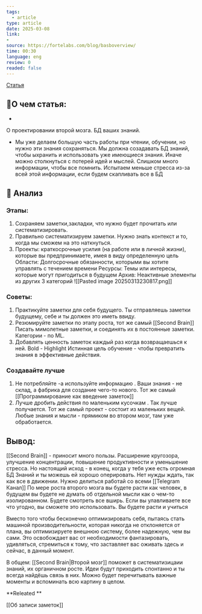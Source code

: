 ```yaml
---
tags:
  - article
type: article
date: 2025-03-08
link:
-
source: https://fortelabs.com/blog/basboverview/
time: 00:30
language: eng
review: 0
readed: false
---
```

[Статья](https://fortelabs.com/blog/basboverview/)

## 📝О чем статья:   
-
О проектировании второй мозга. БД ваших знаний.
-  Мы уже делаем большую часть работы при чтении, обучении, но нужно эти знания сохраняться. Мы должна созадавать БД знаний, чтобы ыхранить и использовать уже имеющиеся знания. Иначе можно столкнуться с потерей идей и мыслей. Слишком много информации, чтобы все помнить. 
Испытаем меньше стресса из-за всей этой информации, если будем скапливать все в БД

## 🔎 Анализ  
### Этапы:
1) Сохраняем заметки,закладки, что нужно будет прочитать или систематизировать. 
2) Правильно систематизируем заметки. Нужно знать контекст и то, когда мы сможем на это наткнуться. 
3) Проекты: краткосрочные усилия (на работе или в личной жизни), которые вы предпринимаете, имея в виду определенную цель
Области: Долгосрочные обязанности, которыми вы хотите управлять с течением времени
Ресурсы: Темы или интересы, которые могут пригодиться в будущем
Архив: Неактивные элементы из других 3 категорий
![[Pasted image 20250313230817.png]]


### Советы:
1) Практикуйте заметки для себя будущего. Ты отправляешь заметки будущему, себе и ты должен это иметь ввиду. 
2) Резюмируйте заметки по этапу роста, тот же самый [[Second Brain]]
	Писать мимолетные заметки, и соединять их в постоянные заметки. Категории - по ML. 
3) Добавлять ценность заметок каждый раз когда возвращаешься к ней. Bold -  Highlight 
Истинная цель обучение - чтобы превратить знания в эффективные действия. 



### Создавайте лучше
1) Не потребляйте -а используйте информацию . Ваши знания - не склад, а фабрика для создание чего-то нового. Тот же самый [[Программирование  как введение заметок]]
2) Лучше дробить действия по маленьким кусочкам . Так лучше получается. 
   Тот же самый проект - состоит из маленьких вещей. Любые знания и мысли - прямиком во втором мозг, там уже обработается.


## Вывод:
[[Second Brain]] - приносит много пользы. Расширение кругозора, улучшение концентрации, повышение продуктивности и уменьшение стресса. 
Но настоящий исход - в конец, когда у тебя уже есть огромная БД Знаний и ты можешь ей хорошо оперировать.
Нет нужды ждать, так как все в движении.
Нужно делиться работай со всеми [[Telegram Канал]]
По мере роста второго мозга вы будете расти как человек, в будущем вы будете не думать об отдельной мысли как о чем-то изолированном. Будете смотреть все вширь. 
Если вы улавливаете все что угодно, вы сможете это использовать. Вы будете расти и учиться


Вместо того чтобы бесконечно оптимизировать себя, пытаясь стать машиной производительности, которая никогда не отклоняется от плана, вы оптимизируете внешнюю систему, более надежную, чем вы сами. Это освобождает вас от необходимости фантазировать, удивляться, стремиться к тому, что заставляет вас оживать здесь и сейчас, в данный момент.

В общем: [[Second Brain|Второй мозг]] поможет в систематизицаии знаний, их органичном росте. Идеи будут приходить спонтанно и ты всегда найдёшь связь в них. Можно будет перечитывать важные моменты и вспоминать всю картину в целом.




**Releated **

[[Об записи заметок]]